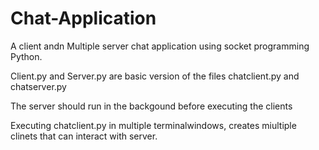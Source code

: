 # Chat-Application
A client andn Multiple server chat application using socket programming Python.

Client.py and Server.py are basic version of the files chatclient.py and chatserver.py

The server should run in the backgound before executing the clients

Executing chatclient.py in multiple terminalwindows, creates miultiple clinets that can interact with server.
